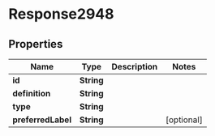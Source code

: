 
# Response2948

## Properties
Name | Type | Description | Notes
------------ | ------------- | ------------- | -------------
**id** | **String** |  | 
**definition** | **String** |  | 
**type** | **String** |  | 
**preferredLabel** | **String** |  |  [optional]



